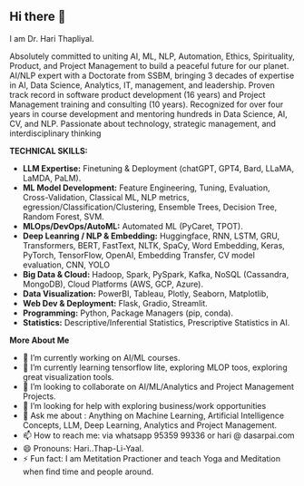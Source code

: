 ## Hi there 👋

I am Dr. Hari Thapliyal.

Absolutely committed to uniting AI, ML, NLP, Automation, Ethics, Spirituality, Product, and Project Management to build a peaceful future for our planet. AI/NLP expert with a Doctorate from SSBM, bringing 3 decades of expertise in AI, Data Science, Analytics, IT, management, and leadership. Proven track record in software product development (16 years) and Project Management training and consulting (10 years). Recognized for over four years in course development and mentoring hundreds in Data Science, AI, CV, and NLP. Passionate about technology, strategic management, and interdisciplinary thinking

**TECHNICAL SKILLS:**
- **LLM Expertise:** Finetuning & Deployment (chatGPT, GPT4, Bard, LLaMA, LaMDA, PaLM).
- **ML Model Development:** Feature Engineering, Tuning, Evaluation, Cross-Validation, Classical ML, NLP metrics, egression/Classification/Clustering, Ensemble Trees, Decision Tree, Random Forest, SVM.
- **MLOps/DevOps/AutoML:** Automated ML (PyCaret, TPOT).
- **Deep Leanring / NLP & Embedding:** Huggingface, RNN, LSTM, GRU, Transformers, BERT, FastText, NLTK, SpaCy, Word Embedding, Keras, PyTorch, TensorFlow, OpenAI, Embedding Transfer, CV model evaluation, CNN, YOLO
- **Big Data & Cloud:** Hadoop, Spark, PySpark, Kafka, NoSQL (Cassandra, MongoDB), Cloud Platforms (AWS, GCP, Azure).
- **Data Visualization:** PowerBI, Tableau, Plotly, Seaborn, Matplotlib,
- **Web Dev & Deployment:** Flask, Gradio, Streamlit.
- **Programming:** Python, Package Managers (pip, conda).
- **Statistics:** Descriptive/Inferential Statistics, Prescriptive Statistics in AI.

**More About Me**
- 🔭 I’m currently working on AI/ML courses.
- 🌱 I’m currently learning tensorflow lite, exploring MLOP toos, exploring great visualization tools.
- 👯 I’m looking to collaborate on AI/ML/Analytics and Project Management Projects.
- 🤔 I’m looking for help with exploring business/work opportunities
- 💬 Ask me about : Anything on Machine Learning, Artificial Intelligence Concepts, LLM, Deep Learning, Analytics and Project Management.
- 📫 How to reach me: via whatsapp 95359 99336 or hari @ dasarpai.com
- 😄 Pronouns: Hari..Thap-Li-Yaal.
- ⚡ Fun fact: I am Metitation Practioner and teach Yoga and Meditation when find time and people around.
